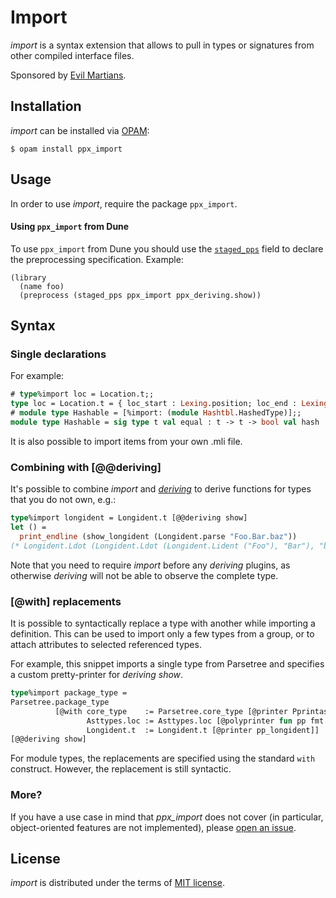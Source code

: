 Import
==========

_import_ is a syntax extension that allows to pull in types or signatures from other compiled interface files.

Sponsored by [Evil Martians](http://evilmartians.com).

Installation
------------

_import_ can be installed via [OPAM](https://opam.ocaml.org):

    $ opam install ppx_import

Usage
-----

In order to use _import_, require the package `ppx_import`.

#### Using `ppx_import` from Dune

To use `ppx_import` from Dune you should use the [`staged_pps`](https://dune.readthedocs.io/en/latest/reference/preprocessing-spec.html) field to declare the preprocessing specification. Example:

```
(library
  (name foo)
  (preprocess (staged_pps ppx_import ppx_deriving.show))
```

Syntax
------

### Single declarations

For example:

``` ocaml
# type%import loc = Location.t;;
type loc = Location.t = { loc_start : Lexing.position; loc_end : Lexing.position; loc_ghost : bool; }
# module type Hashable = [%import: (module Hashtbl.HashedType)];;
module type Hashable = sig type t val equal : t -> t -> bool val hash : t -> int end
```

It is also possible to import items from your own .mli file.

### Combining with [@@deriving]

It's possible to combine _import_ and [_deriving_][deriving] to derive functions for types that you do not own, e.g.:

[deriving]: https://github.com/whitequark/ppx_deriving

``` ocaml
type%import longident = Longident.t [@@deriving show]
let () =
  print_endline (show_longident (Longident.parse "Foo.Bar.baz"))
(* Longident.Ldot (Longident.Ldot (Longident.Lident ("Foo"), "Bar"), "baz") *)
```

Note that you need to require _import_ before any _deriving_ plugins, as otherwise _deriving_ will not be able to observe the complete type.

### [@with] replacements

It is possible to syntactically replace a type with another while importing a definition. This can be used to import only a few types from a group, or to attach attributes to selected referenced types.

For example, this snippet imports a single type from Parsetree and specifies a custom pretty-printer for _deriving show_.

``` ocaml
type%import package_type =
Parsetree.package_type
          [@with core_type    := Parsetree.core_type [@printer Pprintast.core_type];
                 Asttypes.loc := Asttypes.loc [@polyprinter fun pp fmt x -> pp fmt x.Asttypes.txt];
                 Longident.t  := Longident.t [@printer pp_longident]]
[@@deriving show]
```

For module types, the replacements are specified using the standard `with` construct. However, the replacement is still syntactic.

### More?

If you have a use case in mind that _ppx_import_ does not cover (in particular, object-oriented features are not implemented), please [open an issue](https://github.com/ocaml-ppx/ppx_import/issues/new).

License
-------

_import_ is distributed under the terms of [MIT license](LICENSE.md).
